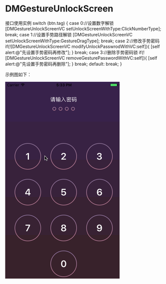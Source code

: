 # DMGestureUnlockScreen

  接口使用实例
   switch (btn.tag) {
     case 0://设置数字解锁
         [DMGestureUnlockScreenVC setUnlockScreenWithType:ClickNumberType];
         break;
     case 1://设置手势路径解锁
         [DMGestureUnlockScreenVC setUnlockScreenWithType:GestureDragType];
         break;
     case 2://修改手势密码
         if(![DMGestureUnlockScreenVC modifyUnlockPasswrodWithVC:self]){
             [self alert:@"先设置手势密码再修改"];
         }
         break;
     case 3://删除手势密码锁
         if(![DMGestureUnlockScreenVC removeGesturePasswordWithVC:self]){
             [self alert:@"先设置手势密码再删除"];
         }
         break;
     default:
         break;
    }


   示例图如下：

   ![](https://github.com/wangdeming/DMGestureUnlockScreen/blob/master/DMGestureUnlockScreen.gif)
